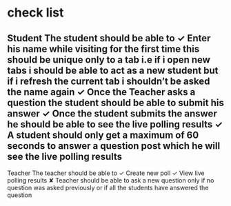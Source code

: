 # check list

Student 
The student should be able to
✓ Enter his name while visiting for the first time this should be unique
only to a tab i.e if i open new tabs i should be able to act as a new
student but if i refresh the current tab i shouldn’t be asked the
name again
✓ Once the Teacher asks a question the student should be able to
submit his answer
✓ Once the student submits the answer he should be able to see the
live polling results
✓ A student should only get a maximum of 60 seconds to answer a
question post which he will see the live polling results
-----------------------------------------------------------------

Teacher
The teacher should be able to
✓ Create new poll
✓ View live polling results
✘ Teacher should be able to ask a new question only if no question
was asked previously or if all the students have answered the
question
